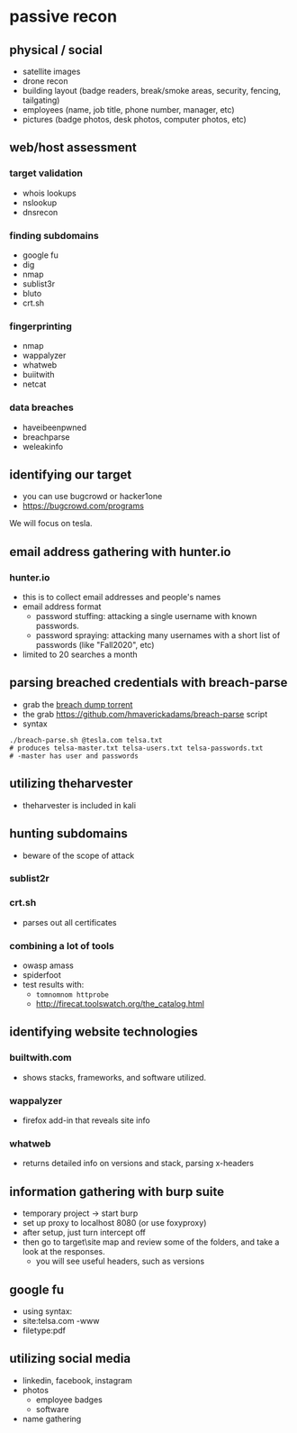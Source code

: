 # passive recon

## physical / social

* satellite images
* drone recon
* building layout (badge readers, break/smoke areas, security, fencing, tailgating)
* employees (name, job title, phone number, manager, etc)
* pictures (badge photos, desk photos, computer photos, etc)

## web/host assessment

### target validation

* whois lookups
* nslookup
* dnsrecon

### finding subdomains

* google fu
* dig
* nmap
* sublist3r
* bluto
* crt.sh

### fingerprinting

* nmap
* wappalyzer
* whatweb
* buiitwith
* netcat

### data breaches

* haveibeenpwned
* breachparse
* weleakinfo


## identifying our target

* you can use bugcrowd or hacker1one
* https://bugcrowd.com/programs

We will focus on tesla.

## email address gathering with hunter.io

### hunter.io

* this is to collect email addresses and people's names
* email address format
    * password stuffing: attacking a single username with known passwords.
    * password spraying: attacking many usernames with a short list of passwords (like "Fall2020", etc)
* limited to 20 searches a month

## parsing breached credentials with breach-parse

* grab the [breach dump torrent](magnet:?xt=urn:btih:7ffbcd8cee06aba2ce6561688cf68ce2addca0a3&dn=BreachCompilation&tr=udp%3A%2F%2Ftracker.openbittorrent.com%3A80&tr=udp%3A%2F%2Ftracker.leechers-paradise.org%3A6969&tr=udp%3A%2F%2Ftracker.coppersurfer.tk%3A6969&tr=udp%3A%2F%2Fglotorrents.pw%3A6969&tr=udp%3A%2F%2Ftracker.opentrackr.org%3A1337)
* the grab https://github.com/hmaverickadams/breach-parse script
* syntax
```
./breach-parse.sh @tesla.com telsa.txt
# produces telsa-master.txt telsa-users.txt telsa-passwords.txt
# -master has user and passwords
```

## utilizing theharvester

* theharvester is included in kali

## hunting subdomains

* beware of the scope of attack

### sublist2r

### crt.sh

* parses out all certificates

### combining a lot of tools

* owasp amass
* spiderfoot
* test results with:
    * `tomnomnom httprobe`
    * http://firecat.toolswatch.org/the_catalog.html

## identifying website technologies

### builtwith.com

* shows stacks, frameworks, and software utilized.

### wappalyzer

* firefox add-in that reveals site info

### whatweb

* returns detailed info on versions and stack, parsing x-headers

## information gathering with burp suite

* temporary project -> start burp
* set up proxy to localhost 8080 (or use foxyproxy)
* after setup, just turn intercept off
* then go to target\site map and review some of the folders, and take a look at the responses.
    * you will see useful headers, such as versions

## google fu

* using syntax:
* site:telsa.com -www
* filetype:pdf

## utilizing social media

* linkedin, facebook, instagram
* photos
    * employee badges
    * software
* name gathering
